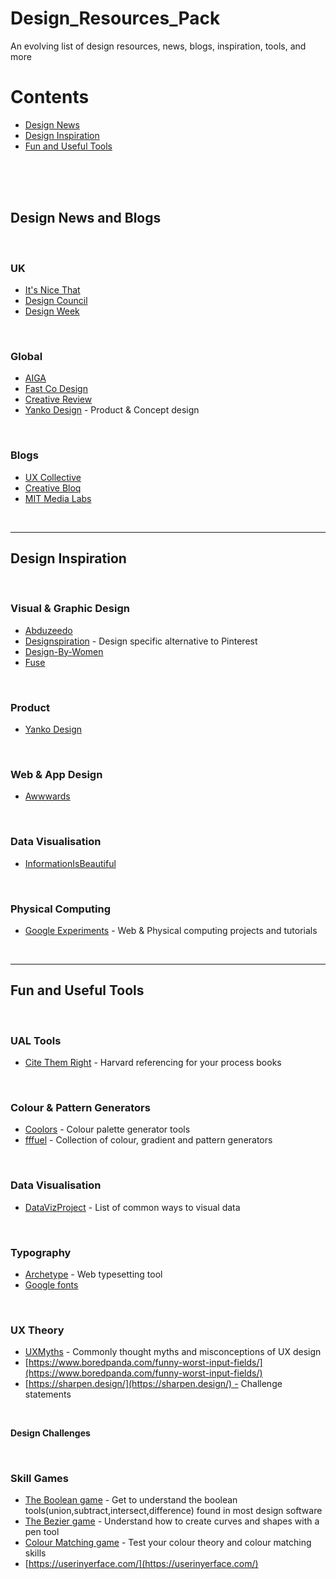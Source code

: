 # Design_Resources_Pack
An evolving list of design resources, news, blogs, inspiration, tools, and more

# Contents
 - [Design News](#design-news-and-blogs)
 - [Design Inspiration](#design-inspiration)
 - [Fun and Useful Tools](#fun-and-useful-tools)

<br>
<br>
<br>

## Design News and Blogs
<br>

### **UK**
* [It's Nice That](https://www.itsnicethat.com/)
* [Design Council](https://www.designcouncil.org.uk/)
* [Design Week](https://www.designweek.co.uk/landing-page/design-news/)

<br>

### **Global**
* [AIGA](https://eyeondesign.aiga.org/)
* [Fast Co Design](https://www.fastcompany.com/co-design)
* [Creative Review](https://www.creativereview.co.uk/)
* [Yanko Design](https://www.yankodesign.com/) - Product & Concept design

<br>

### **Blogs**
* [UX Collective](https://uxdesign.cc/)
* [Creative Bloq](https://www.creativebloq.com/)
* [MIT Media Labs](https://www.media.mit.edu/)

<br>

---
## Design Inspiration
<br>

###  **Visual & Graphic Design**
* [Abduzeedo](https://abduzeedo.com/node/82326)
* [Designspiration](https://www.designspiration.com/search/saves/?q=dremmel&qa=typed&term_meta%5B%5D=dremmel%7Ctyped%7Cword%7C0) - Design specific alternative to Pinterest
* [Design-By-Women](https://designby-women.com/)
* [Fuse](https://www.fuse.kiwi/ball-pit)
<br>

### **Product**
* [Yanko Design](https://www.yankodesign.com/)
<br>

### **Web & App Design**
* [Awwwards](https://t.co/qYUzVE4MLb)
<br>

### **Data Visualisation**
* [InformationIsBeautiful](https://informationisbeautiful.net/topic/arts-culture/)
<br>

### **Physical Computing**
* [Google Experiments](https://experiments.withgoogle.com/) - Web & Physical computing projects and tutorials
<br>

---

## Fun and Useful Tools
<br>

### **UAL Tools**
* [Cite Them Right](https://www.citethemrightonline.com/category-list?docid=CTRHarvard) - Harvard referencing for your process books  
<br>

### **Colour & Pattern Generators**
* [Coolors](https://coolors.co/) - Colour palette generator tools
* [fffuel](https://fffuel.co/) - Collection of colour, gradient and pattern generators 
<br>

### **Data Visualisation**
* [DataVizProject](https://datavizproject.com/) - List of common ways to visual data 
<br>

### **Typography**
* [Archetype](https://archetypeapp.com/#) - Web typesetting tool
* [Google fonts](https://fonts.google.com/knowledge/using_type_in_ar_and_vr?ref=heydesigner)
<br>

### **UX Theory**
* [UXMyths](https://uxmyths.com/) - Commonly thought myths and misconceptions of UX design
* [https://www.boredpanda.com/funny-worst-input-fields/](https://www.boredpanda.com/funny-worst-input-fields/)
* [https://sharpen.design/](https://sharpen.design/) - Challenge statements
<br>

**Design Challenges**

<br>

### **Skill Games**
* [The Boolean game](https://boolean.method.ac/) - Get to understand the boolean tools(union,subtract,intersect,difference) found in most design software
* [The Bezier game](https://bezier.method.ac/) - Understand how to create curves and shapes with a pen tool
* [Colour Matching game](https://color.method.ac/) - Test your colour theory and colour matching skills
* [https://userinyerface.com/](https://userinyerface.com/)
